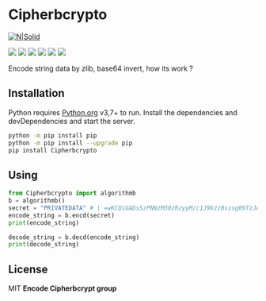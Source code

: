 # Cipherbcrypto
[![N|Solid](https://cldup.com/dTxpPi9lDf.thumb.png)](https://nodesource.com/products/nsolid)

![](https://img.shields.io/github/stars/pandao/editor.md.svg) ![](https://img.shields.io/github/forks/pandao/editor.md.svg) ![](https://img.shields.io/github/tag/pandao/editor.md.svg) ![](https://img.shields.io/github/release/pandao/editor.md.svg) ![](https://img.shields.io/github/issues/pandao/editor.md.svg) ![](https://img.shields.io/bower/v/editor.md.svg)

Encode string data by zlib, base64 invert, how its work ?

## Installation
Python requires [Python.org](https://www.python.org/) v3,7+ to run.
Install the dependencies and devDependencies and start the server.
```sh
python -m pip install pip
python -m pip install --upgrade pip
pip install Cipherbcrypto
```
## Using

```Python
from Cipherbcrypto import algorithmb
b = algorithmb()
secret = "PRIVATEDATA" # | =wKCQiGADsSzPNNzM30zRzyyM/c1J9kzzBvzsg09TzJe
encode_string = b.encd(secret)
print(encode_string)

decode_string = b.decd(encode_string)
print(decode_string)
```

## License
MIT
**Encode Cipherbcrypt group**
